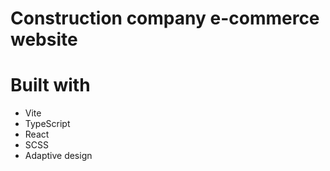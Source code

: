 # Construction company e-commerce website

# Built with

- Vite
- TypeScript
- React
- SCSS
- Adaptive design
